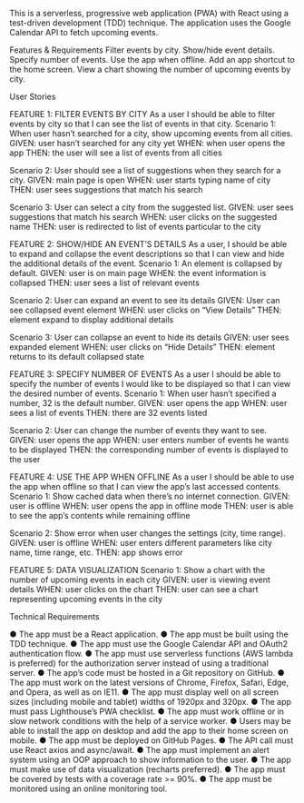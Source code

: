 This is a serverless, progressive web application (PWA) with React using a test-driven development (TDD) technique. The application uses the Google Calendar API to fetch upcoming events.

Features & Requirements
Filter events by city.
Show/hide event details.
Specify number of events.
Use the app when offline.
Add an app shortcut to the home screen.
View a chart showing the number of upcoming events by city.

User Stories


FEATURE 1: FILTER EVENTS BY CITY
As a user I should be able to filter events by city so that I can see the list of events in that city.
Scenario 1: When user hasn’t searched for a city, show upcoming events from all cities.
GIVEN: user hasn’t searched for any city yet
WHEN: when user opens the app
THEN: the user will see a list of events from all cities


Scenario 2: User should see a list of suggestions when they search for a city.
GIVEN: main page is open
WHEN: user starts typing name of city
THEN: user sees suggestions that match his search



Scenario 3: User can select a city from the suggested list.
GIVEN: user sees suggestions that match his search
WHEN: user clicks on the suggested name
THEN: user is redirected to list of events particular to the city



FEATURE 2: SHOW/HIDE AN EVENT’S DETAILS
As a user, I should be able to expand and collapse the event descriptions so that I can view and hide the additional details of the event.
Scenario 1: An element is collapsed by default.
GIVEN: user is on main page
WHEN: the event information is collapsed
THEN: user sees a list of relevant events


Scenario 2: User can expand an event to see its details
GIVEN: User can see collapsed event element
WHEN: user clicks on “View Details”
THEN: element expand to display additional details


Scenario 3: User can collapse an event to hide its details
GIVEN: user sees expanded element
WHEN: user clicks on “Hide Details”
THEN: element returns to its default collapsed state



FEATURE 3: SPECIFY NUMBER OF EVENTS
As a user I should be able to specify the number of events I would like to be displayed so that I can view the desired number of events.
Scenario 1: When user hasn’t specified a number, 32 is the default number.
GIVEN: user opens the app
WHEN: user sees a list of events
THEN: there are 32 events listed



Scenario 2: User can change the number of events they want to see.
GIVEN: user opens the app
WHEN: user enters number of events he wants to be displayed
THEN: the corresponding number of events is displayed to the user



FEATURE 4: USE THE APP WHEN OFFLINE
As a user I should be able to use the app when offline so that I can view the app’s last accessed contents.
Scenario 1: Show cached data when there’s no internet connection.
GIVEN: user is offline
WHEN: user opens the app in offline mode
THEN: user is able to see the app’s contents while remaining offline



Scenario 2: Show error when user changes the settings (city, time range).
GIVEN: user is offline
WHEN: user enters different parameters like city name, time range, etc.
THEN: app shows error



FEATURE 5: DATA VISUALIZATION
Scenario 1: Show a chart with the number of upcoming events in each city
GIVEN: user is viewing event details
WHEN: user clicks on the chart
THEN: user can see a chart representing upcoming events in the city



Technical Requirements


● The app must be a React application.
● The app must be built using the TDD technique.
● The app must use the Google Calendar API and OAuth2 authentication flow.
● The app must use serverless functions (AWS lambda is preferred) for the authorization server instead of using a traditional server.
● The app’s code must be hosted in a Git repository on GitHub.
● The app must work on the latest versions of Chrome, Firefox, Safari, Edge, and Opera, as well as on IE11.
● The app must display well on all screen sizes (including mobile and tablet) widths of 1920px and 320px.
● The app must pass Lighthouse’s PWA checklist.
● The app must work offline or in slow network conditions with the help of a service worker.
● Users may be able to install the app on desktop and add the app to their home screen on mobile.
● The app must be deployed on GitHub Pages.
● The API call must use React axios and async/await.
● The app must implement an alert system using an OOP approach to show information to the user.
● The app must make use of data visualization (recharts preferred).
● The app must be covered by tests with a coverage rate >= 90%.
● The app must be monitored using an online monitoring tool.
